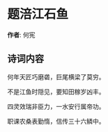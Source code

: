 # 题涪江石鱼

**作者**: 何宪

## 诗词内容

何年天匠巧磨砻，巨尾横梁了莫穷。

不是江鱼时隠见，要知田稼岁凶丰。

四灵效瑞非臣力，一水安行属帝功。

职课农桑表勤惰，信传三十六鳞中。

